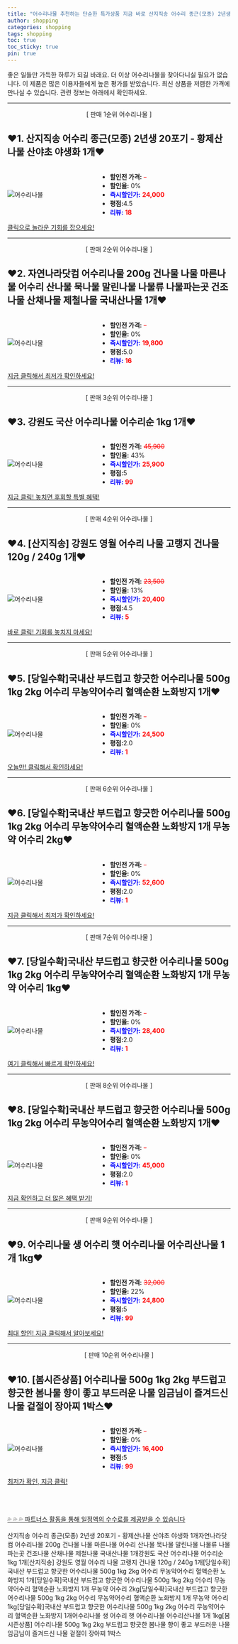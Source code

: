 ```yaml
---
title: "어수리나물 추천하는 단순한 특가상품 지금 바로 산지직송 어수리 종근(모종) 2년생 20포기"
author: shopping
categories: shopping
tags: shopping
toc: true
toc_sticky: true
pin: true
---
```

좋은 일들만 가득한 하루가 되길 바래요. 더 이상 어수리나물을 찾아다니실 필요가 없습니다. 이 제품은 많은 이용자들에게 높은 평가를 받았습니다. 최신 상품을 저렴한 가격에 만나실 수 있습니다. 관련 정보는 아래에서 확인하세요.

---
<p class="toplist" style="margin: 0 auto; display: block; width: fit-content;">[ 판매 1순위 어수리나물 ]</p>

<h2><strong>❤️1. 산지직송 어수리 종근(모종) 2년생 20포기 - 황제산나물 산야초 야생화 1개❤️</strong></h2>

<div style="display: flex; align-items: center;">
    <div style="flex: 0.4;">
        <img src="https://thumbnail8.coupangcdn.com/thumbnails/remote/230x230ex/image/vendor_inventory/f90d/215e58246783ceb1e92cf8663953e4e578db70cff6cdb7d20518a0d877ff.jpg" alt="어수리나물" style="max-width: 100%;">
    </div>
    <div style="flex: 0.6; margin-left: 10px;">
        <ul>
            <li><strong>할인전 가격:</strong> <del style="color: red;">-</del></li>
            <li><strong>할인율:</strong> 0%</li>
            <li><span style='color:blue'><strong>즉시할인가:</strong></span> <span style='color:red'><strong>24,000</strong></span></li>
            <li><strong>평점:</strong>4.5</li>
            <li><span style='color:blue'><strong>리뷰:</strong></span> <span style='color:red'><strong>18</strong></span></li>
        </ul>
    </div>
</div>
<div class="center">
    <a href="https://selin100587.github.io?lptag=AF9450613&subid=githubio&pageKey=7905937481&traceid=V0-153&itemId=21680000048&vendorItemId=88730139298" class="myButton">
        클릭으로 놀라운 기회를 잡으세요!
    </a>
</div>


---
<p class="toplist" style="margin: 0 auto; display: block; width: fit-content;">[ 판매 2순위 어수리나물 ]</p>

<h2><strong>❤️2. 자연나라닷컴 어수리나물 200g 건나물 나물 마른나물 어수리 산나물 묵나물 말린나물 나물류 나물파는곳 건조나물 산채나물 제철나물 국내산나물 1개❤️</strong></h2>

<div style="display: flex; align-items: center;">
    <div style="flex: 0.4;">
        <img src="https://thumbnail6.coupangcdn.com/thumbnails/remote/230x230ex/image/vendor_inventory/7c0b/2ed89f270036dc86e8a5364ebf2ca0f0be5a6d6b14345607bcf96a69c134.jpg" alt="어수리나물" style="max-width: 100%;">
    </div>
    <div style="flex: 0.6; margin-left: 10px;">
        <ul>
            <li><strong>할인전 가격:</strong> <del style="color: red;">-</del></li>
            <li><strong>할인율:</strong> 0%</li>
            <li><span style='color:blue'><strong>즉시할인가:</strong></span> <span style='color:red'><strong>19,800</strong></span></li>
            <li><strong>평점:</strong>5.0</li>
            <li><span style='color:blue'><strong>리뷰:</strong></span> <span style='color:red'><strong>16</strong></span></li>
        </ul>
    </div>
</div>
<div class="center">
    <a href="https://selin100587.github.io?lptag=AF9450613&subid=githubio&pageKey=7300982356&traceid=V0-153&itemId=18682932475&vendorItemId=77798231402" class="myButton">
        지금 클릭해서 최저가 확인하세요!
    </a>
</div>


---
<p class="toplist" style="margin: 0 auto; display: block; width: fit-content;">[ 판매 3순위 어수리나물 ]</p>

<h2><strong>❤️3. 강원도 국산 어수리나물 어수리순 1kg 1개❤️</strong></h2>

<div style="display: flex; align-items: center;">
    <div style="flex: 0.4;">
        <img src="https://thumbnail10.coupangcdn.com/thumbnails/remote/230x230ex/image/vendor_inventory/3a30/0ff8f089cacc304a1f8c59c0716f02bdd0091be620f83c9aa6175b1983f1.png" alt="어수리나물" style="max-width: 100%;">
    </div>
    <div style="flex: 0.6; margin-left: 10px;">
        <ul>
            <li><strong>할인전 가격:</strong> <del style="color: red;">45,900</del></li>
            <li><strong>할인율:</strong> 43%</li>
            <li><span style='color:blue'><strong>즉시할인가:</strong></span> <span style='color:red'><strong>25,900</strong></span></li>
            <li><strong>평점:</strong>5</li>
            <li><span style='color:blue'><strong>리뷰:</strong></span> <span style='color:red'><strong>99</strong></span></li>
        </ul>
    </div>
</div>
<div class="center">
    <a href="https://selin100587.github.io?lptag=AF9450613&subid=githubio&pageKey=7385953647&traceid=V0-153&itemId=19085329532&vendorItemId=86207485695" class="myButton">
        지금 클릭! 놓치면 후회할 특별 혜택!
    </a>
</div>


---
<p class="toplist" style="margin: 0 auto; display: block; width: fit-content;">[ 판매 4순위 어수리나물 ]</p>

<h2><strong>❤️4. [산지직송] 강원도 영월 어수리 나물 고랭지 건나물 120g / 240g 1개❤️</strong></h2>

<div style="display: flex; align-items: center;">
    <div style="flex: 0.4;">
        <img src="https://thumbnail9.coupangcdn.com/thumbnails/remote/230x230ex/image/vendor_inventory/c4b9/e645fcecabf73a626a855c40e8c6e19e2ec9c3605b78bd4a3cf19d876acc.jpg" alt="어수리나물" style="max-width: 100%;">
    </div>
    <div style="flex: 0.6; margin-left: 10px;">
        <ul>
            <li><strong>할인전 가격:</strong> <del style="color: red;">23,500</del></li>
            <li><strong>할인율:</strong> 13%</li>
            <li><span style='color:blue'><strong>즉시할인가:</strong></span> <span style='color:red'><strong>20,400</strong></span></li>
            <li><strong>평점:</strong>4.5</li>
            <li><span style='color:blue'><strong>리뷰:</strong></span> <span style='color:red'><strong>5</strong></span></li>
        </ul>
    </div>
</div>
<div class="center">
    <a href="https://selin100587.github.io?lptag=AF9450613&subid=githubio&pageKey=7332582277&traceid=V0-153&itemId=18828388598&vendorItemId=81963008305" class="myButton">
        바로 클릭! 기회를 놓치지 마세요!
    </a>
</div>


---
<p class="toplist" style="margin: 0 auto; display: block; width: fit-content;">[ 판매 5순위 어수리나물 ]</p>

<h2><strong>❤️5. [당일수확]국내산 부드럽고 향긋한 어수리나물 500g 1kg 2kg 어수리 무농약어수리 혈액순환 노화방지 1개❤️</strong></h2>

<div style="display: flex; align-items: center;">
    <div style="flex: 0.4;">
        <img src="https://thumbnail6.coupangcdn.com/thumbnails/remote/230x230ex/image/vendor_inventory/eaa5/828ae6848a20860e3ac328d8e0740464bbf31637a70f0d08ddb3f12d9a4c.png" alt="어수리나물" style="max-width: 100%;">
    </div>
    <div style="flex: 0.6; margin-left: 10px;">
        <ul>
            <li><strong>할인전 가격:</strong> <del style="color: red;">-</del></li>
            <li><strong>할인율:</strong> 0%</li>
            <li><span style='color:blue'><strong>즉시할인가:</strong></span> <span style='color:red'><strong>24,500</strong></span></li>
            <li><strong>평점:</strong>2.0</li>
            <li><span style='color:blue'><strong>리뷰:</strong></span> <span style='color:red'><strong>1</strong></span></li>
        </ul>
    </div>
</div>
<div class="center">
    <a href="https://selin100587.github.io?lptag=AF9450613&subid=githubio&pageKey=8018223138&traceid=V0-153&itemId=22397245343&vendorItemId=89442150379" class="myButton">
        오늘만! 클릭해서 확인하세요!
    </a>
</div>


---
<p class="toplist" style="margin: 0 auto; display: block; width: fit-content;">[ 판매 6순위 어수리나물 ]</p>

<h2><strong>❤️6. [당일수확]국내산 부드럽고 향긋한 어수리나물 500g 1kg 2kg 어수리 무농약어수리 혈액순환 노화방지 1개 무농약 어수리 2kg❤️</strong></h2>

<div style="display: flex; align-items: center;">
    <div style="flex: 0.4;">
        <img src="https://thumbnail6.coupangcdn.com/thumbnails/remote/230x230ex/image/vendor_inventory/eaa5/828ae6848a20860e3ac328d8e0740464bbf31637a70f0d08ddb3f12d9a4c.png" alt="어수리나물" style="max-width: 100%;">
    </div>
    <div style="flex: 0.6; margin-left: 10px;">
        <ul>
            <li><strong>할인전 가격:</strong> <del style="color: red;">-</del></li>
            <li><strong>할인율:</strong> 0%</li>
            <li><span style='color:blue'><strong>즉시할인가:</strong></span> <span style='color:red'><strong>52,600</strong></span></li>
            <li><strong>평점:</strong>2.0</li>
            <li><span style='color:blue'><strong>리뷰:</strong></span> <span style='color:red'><strong>1</strong></span></li>
        </ul>
    </div>
</div>
<div class="center">
    <a href="https://selin100587.github.io?lptag=AF9450613&subid=githubio&pageKey=8018223138&traceid=V0-153&itemId=22397245345&vendorItemId=89442150392" class="myButton">
        지금 클릭해서 최저가 확인하세요!
    </a>
</div>


---
<p class="toplist" style="margin: 0 auto; display: block; width: fit-content;">[ 판매 7순위 어수리나물 ]</p>

<h2><strong>❤️7. [당일수확]국내산 부드럽고 향긋한 어수리나물 500g 1kg 2kg 어수리 무농약어수리 혈액순환 노화방지 1개 무농약 어수리 1kg❤️</strong></h2>

<div style="display: flex; align-items: center;">
    <div style="flex: 0.4;">
        <img src="https://thumbnail6.coupangcdn.com/thumbnails/remote/230x230ex/image/vendor_inventory/eaa5/828ae6848a20860e3ac328d8e0740464bbf31637a70f0d08ddb3f12d9a4c.png" alt="어수리나물" style="max-width: 100%;">
    </div>
    <div style="flex: 0.6; margin-left: 10px;">
        <ul>
            <li><strong>할인전 가격:</strong> <del style="color: red;">-</del></li>
            <li><strong>할인율:</strong> 0%</li>
            <li><span style='color:blue'><strong>즉시할인가:</strong></span> <span style='color:red'><strong>28,400</strong></span></li>
            <li><strong>평점:</strong>2.0</li>
            <li><span style='color:blue'><strong>리뷰:</strong></span> <span style='color:red'><strong>1</strong></span></li>
        </ul>
    </div>
</div>
<div class="center">
    <a href="https://selin100587.github.io?lptag=AF9450613&subid=githubio&pageKey=8018223138&traceid=V0-153&itemId=22397245341&vendorItemId=89442150356" class="myButton">
        여기 클릭해서 빠르게 확인하세요!
    </a>
</div>


---
<p class="toplist" style="margin: 0 auto; display: block; width: fit-content;">[ 판매 8순위 어수리나물 ]</p>

<h2><strong>❤️8. [당일수확]국내산 부드럽고 향긋한 어수리나물 500g 1kg 2kg 어수리 무농약어수리 혈액순환 노화방지 1개❤️</strong></h2>

<div style="display: flex; align-items: center;">
    <div style="flex: 0.4;">
        <img src="https://thumbnail6.coupangcdn.com/thumbnails/remote/230x230ex/image/vendor_inventory/eaa5/828ae6848a20860e3ac328d8e0740464bbf31637a70f0d08ddb3f12d9a4c.png" alt="어수리나물" style="max-width: 100%;">
    </div>
    <div style="flex: 0.6; margin-left: 10px;">
        <ul>
            <li><strong>할인전 가격:</strong> <del style="color: red;">-</del></li>
            <li><strong>할인율:</strong> 0%</li>
            <li><span style='color:blue'><strong>즉시할인가:</strong></span> <span style='color:red'><strong>45,000</strong></span></li>
            <li><strong>평점:</strong>2.0</li>
            <li><span style='color:blue'><strong>리뷰:</strong></span> <span style='color:red'><strong>1</strong></span></li>
        </ul>
    </div>
</div>
<div class="center">
    <a href="https://selin100587.github.io?lptag=AF9450613&subid=githubio&pageKey=8018223138&traceid=V0-153&itemId=22397245344&vendorItemId=89442150386" class="myButton">
        지금 확인하고 더 많은 혜택 받기!
    </a>
</div>


---
<p class="toplist" style="margin: 0 auto; display: block; width: fit-content;">[ 판매 9순위 어수리나물 ]</p>

<h2><strong>❤️9. 어수리나물 생 어수리 햇 어수리나물 어수리산나물 1개 1kg❤️</strong></h2>

<div style="display: flex; align-items: center;">
    <div style="flex: 0.4;">
        <img src="https://thumbnail10.coupangcdn.com/thumbnails/remote/230x230ex/image/vendor_inventory/dceb/672eb81593bc0a5be7b25c646390f6b3e102bb0fd1e9f02879ee626dad5c.png" alt="어수리나물" style="max-width: 100%;">
    </div>
    <div style="flex: 0.6; margin-left: 10px;">
        <ul>
            <li><strong>할인전 가격:</strong> <del style="color: red;">32,000</del></li>
            <li><strong>할인율:</strong> 22%</li>
            <li><span style='color:blue'><strong>즉시할인가:</strong></span> <span style='color:red'><strong>24,800</strong></span></li>
            <li><strong>평점:</strong>5</li>
            <li><span style='color:blue'><strong>리뷰:</strong></span> <span style='color:red'><strong>99</strong></span></li>
        </ul>
    </div>
</div>
<div class="center">
    <a href="https://selin100587.github.io?lptag=AF9450613&subid=githubio&pageKey=8084096603&traceid=V0-153&itemId=22805195193&vendorItemId=89840076299" class="myButton">
        최대 할인! 지금 클릭해서 알아보세요!
    </a>
</div>


---
<p class="toplist" style="margin: 0 auto; display: block; width: fit-content;">[ 판매 10순위 어수리나물 ]</p>

<h2><strong>❤️10. [봄시즌상품] 어수리나물 500g 1kg 2kg 부드럽고 향긋한 봄나물 향이 좋고 부드러운 나물 임금님이 즐겨드신 나물 겉절이 장아찌 1박스❤️</strong></h2>

<div style="display: flex; align-items: center;">
    <div style="flex: 0.4;">
        <img src="https://thumbnail8.coupangcdn.com/thumbnails/remote/230x230ex/image/vendor_inventory/326f/af7087f2affa01ad646f02e4f021f2cae9e5b4f2f1db69480c68a1c8c415.png" alt="어수리나물" style="max-width: 100%;">
    </div>
    <div style="flex: 0.6; margin-left: 10px;">
        <ul>
            <li><strong>할인전 가격:</strong> <del style="color: red;">-</del></li>
            <li><strong>할인율:</strong> 0%</li>
            <li><span style='color:blue'><strong>즉시할인가:</strong></span> <span style='color:red'><strong>16,400</strong></span></li>
            <li><strong>평점:</strong>5</li>
            <li><span style='color:blue'><strong>리뷰:</strong></span> <span style='color:red'><strong>99</strong></span></li>
        </ul>
    </div>
</div>
<div class="center">
    <a href="https://selin100587.github.io?lptag=AF9450613&subid=githubio&pageKey=8033140613&traceid=V0-153&itemId=22467487787&vendorItemId=89510470421" class="myButton">
        최저가 확인, 지금 클릭!
    </a>
</div>

<br><br><br>[💦 💦 💦 파트너스 활동을 통해 일정액의 수수료를 제공받을 수 있습니다](https://link.coupang.com/a/bcpT2c)<br><br>산지직송 어수리 종근(모종) 2년생 20포기 - 황제산나물 산야초 야생화 1개자연나라닷컴 어수리나물 200g 건나물 나물 마른나물 어수리 산나물 묵나물 말린나물 나물류 나물파는곳 건조나물 산채나물 제철나물 국내산나물 1개강원도 국산 어수리나물 어수리순 1kg 1개[산지직송] 강원도 영월 어수리 나물 고랭지 건나물 120g / 240g 1개[당일수확]국내산 부드럽고 향긋한 어수리나물 500g 1kg 2kg 어수리 무농약어수리 혈액순환 노화방지 1개[당일수확]국내산 부드럽고 향긋한 어수리나물 500g 1kg 2kg 어수리 무농약어수리 혈액순환 노화방지 1개 무농약 어수리 2kg[당일수확]국내산 부드럽고 향긋한 어수리나물 500g 1kg 2kg 어수리 무농약어수리 혈액순환 노화방지 1개 무농약 어수리 1kg[당일수확]국내산 부드럽고 향긋한 어수리나물 500g 1kg 2kg 어수리 무농약어수리 혈액순환 노화방지 1개어수리나물 생 어수리 햇 어수리나물 어수리산나물 1개 1kg[봄시즌상품] 어수리나물 500g 1kg 2kg 부드럽고 향긋한 봄나물 향이 좋고 부드러운 나물 임금님이 즐겨드신 나물 겉절이 장아찌 1박스